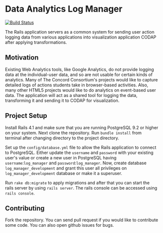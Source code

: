 Data Analytics Log Manager
========

[![Build Status](https://travis-ci.org/apeeyush/Data-Analytics-Log-Manager.svg?branch=master)](https://travis-ci.org/apeeyush/Data-Analytics-Log-Manager)

The Rails application servers as a common system for sending user action logging data from various applications into visualization application CODAP after applying transformations.

Motivation
--------
Existing Web Analytics tools, like Google Analytics, do not provide logging data at the individual-user data, and so are not usable for certain kinds of analytics. Many of The Concord Consortium's projects would like to capture detailed logs of actions students take in browser-based activities. Also, many other HTML5 projects would like to do analytics on event-based user data. The application will act as a shared tool for logging the data, transforming it and sending it to CODAP for visualization.

Project Setup
--------
Install Rails 4.1 and make sure that you are running PostgreSQL 9.2 or higher on your system. Next clone the repository. Run `bundle install` from terminal after changing directory to the project directory.

Set up the `config/database.yml` file to allow the Rails application to connect to PostgreSQL. Either update the `username` and `password` with your existing user's value or create a new user in PostgreSQL having `username`:`log_manager` and `password`:`log_manager`. Now, create database `log_manager_development` and grant this user all privileges on `log_manager_development` database or make it a superuser.

Run `rake db:migrate` to apply migrations and after that you can start the rails server by using `rails server`. The rails console can be accessed using `rails console`.

Contributing
--------
Fork the repository. You can send pull request if you would like to contribute some code. You can also open github issues for bugs.
